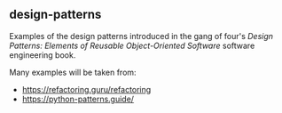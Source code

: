 design-patterns
---
Examples of the design patterns introduced in the gang of four's _Design Patterns: Elements of Reusable Object-Oriented Software_ software engineering book.

Many examples will be taken from:
- https://refactoring.guru/refactoring
- https://python-patterns.guide/
